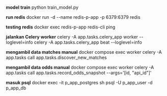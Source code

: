 **model train**
python train_model.py

**run redis**
docker run -d --name redis-p-app -p 6379:6379 redis

**testing redis**
docker exec redis-p-app redis-cli ping

**jalankan Celery worker**
celery -A app.tasks.celery_app worker --loglevel=info 
celery -A app.tasks.celery_app beat --loglevel=info

**mengambil data matches manual**
docker compose exec worker celery -A app.tasks call app.tasks.discover_new_matches

**mengambil data odds manual**
docker compose exec worker celery -A app.tasks call app.tasks.record_odds_snapshot --args='[id, "api_id"]'

**masuk psql**
docker exec -it p_app_postgres sh
psql -U p_app_user -d p_app_db